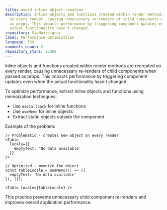 ```yaml
---
title: avoid inline object creation
description: Inline objects and functions created within render methods are recreated
  on every render, causing unnecessary re-renders of child components when passed
  as props. This impacts performance by triggering component updates even when the
  actual functionality hasn't changed.
repository: SigNoz/signoz
label: Performance Optimization
language: TSX
comments_count: 2
repository_stars: 23369
---
```


Inline objects and functions created within render methods are recreated on every render, causing unnecessary re-renders of child components when passed as props. This impacts performance by triggering component updates even when the actual functionality hasn't changed.

To optimize performance, extract inline objects and functions using memoization techniques:

- Use `useCallback` for inline functions
- Use `useMemo` for inline objects
- Extract static objects outside the component

Example of the problem:
```tsx
// Problematic - creates new object on every render
<Table
  locale={{
    emptyText: 'No data available'
  }}
/>

// Optimized - memoize the object
const tableLocale = useMemo(() => ({
  emptyText: 'No data available'
}), []);

<Table locale={tableLocale} />
```

This practice prevents unnecessary child component re-renders and improves overall application performance.